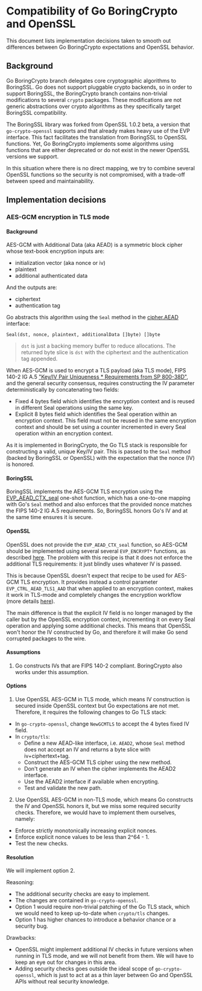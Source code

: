 # Compatibility of Go BoringCrypto and OpenSSL

This document lists implementation decisions taken to smooth out differences between Go BoringCrypto expectations and OpenSSL behavior.

## Background

Go BoringCrypto branch delegates core cryptographic algorithms to BoringSSL. Go does not support pluggable crypto backends, so in order to support BoringSSL, the BoringCrypto branch contains non-trivial modifications to several `crypto` packages. These modifications are not generic abstractions over crypto algorithms as they specifically target BoringSSL compatibility.

The BoringSSL library was forked from OpenSSL 1.0.2 beta, a version that `go-crypto-openssl` supports and that already makes heavy use of the EVP interface. This fact facilitates the translation from BoringSSL to OpenSSL functions. Yet, Go BoringCrypto implements some algorithms using functions that are either deprecated or do not exist in the newer OpenSSL versions we support.

In this situation where there is no direct mapping, we try to combine several OpenSSL functions so the security is not compromised, with a trade-off between speed and maintainability.

## Implementation decisions

### AES-GCM encryption in TLS mode

#### Background

AES-GCM with Additional Data (aka AEAD) is a symmetric block cipher whose text-book encryption inputs are:
- initialization vector (aka nonce or iv)
- plaintext
- additional authenticated data

And the outputs are:
- ciphertext
- authentication tag

Go abstracts this algorithm using the `Seal` method in the [cipher.AEAD](https://pkg.go.dev/crypto/cipher#AEAD) interface:

`Seal(dst, nonce, plaintext, additionalData []byte) []byte`

> `dst` is just a backing memory buffer to reduce allocations. The returned byte slice is `dst` with the ciphertext and the authentication tag appended.

When AES-GCM is used to encrypt a TLS payload (aka TLS mode), FIPS 140-2 IG A.5 ["Key/IV Pair Uniqueness * Requirements from SP 800-38D"](https://nvlpubs.nist.gov/nistpubs/Legacy/SP/nistspecialpublication800-38d.pdf), and the general security consensus, requires constructing the IV parameter deterministically by concatenating two fields:
- Fixed 4 bytes field which identifies the encryption context and is reused in different Seal operations using the same key.
- Explicit 8 bytes field which identifies the Seal operation within an encryption context. This field must not be reused in the same encryption context and should be set using a counter incremented in every Seal operation within an encryption context.

As it is implemented in BoringCrypto, the Go TLS stack is responsible for constructing a valid, unique Key/IV pair. This is passed to the `Seal` method (backed by BoringSSL or OpenSSL) with the expectation that the nonce (IV) is honored. 

#### BoringSSL

BoringSSL implements the AES-GCM TLS encryption using the [EVP_AEAD_CTX_seal](https://man.openbsd.org/EVP_AEAD_CTX_seal.3) one-shot function, which has a one-to-one mapping with Go's `Seal` method and also enforces that the provided nonce matches the FIPS 140-2 IG A.5 requirements. So, BoringSSL honors Go's IV and at the same time ensures it is secure.

#### OpenSSL

OpenSSL does not provide the `EVP_AEAD_CTX_seal` function, so AES-GCM should be implemented using several several `EVP_ENCRYPT*` functions, as described [here](https://wiki.openssl.org/index.php/EVP_Authenticated_Encryption_and_Decryption). The problem with this recipe is that it does not enforce the additional TLS requirements: it just blindly uses whatever IV is passed.

This is because OpenSSL doesn't expect that recipe to be used for AES-GCM TLS encryption. It provides instead a control parameter `EVP_CTRL_AEAD_TLS1_AAD` that when applied to an encryption context, makes it work in TLS-mode and completely changes the encryption workflow (more details [here](https://beta.openssl.org/docs/manmaster/man3/EVP_CipherInit_ex.html#tlsivfixed-OSSL_CIPHER_PARAM_AEAD_TLS1_IV_FIXED-octet-string)).

The main difference is that the explicit IV field is no longer managed by the caller but by the OpenSSL encryption context, incrementing it on every Seal operation and applying some additional checks. This means that OpenSSL won't honor the IV constructed by Go, and therefore it will make Go send corrupted packages to the wire.

#### Assumptions

1. Go constructs IVs that are FIPS 140-2 compliant. BoringCrypto also works under this assumption.

#### Options

1. Use OpenSSL AES-GCM in TLS mode, which means IV construction is secured inside OpenSSL context but Go expectations are not met. Therefore, it requires the following changes to Go TLS stack:
  - In `go-crypto-openssl`, change `NewGCMTLS` to accept the 4 bytes fixed IV field.
  - In `crypto/tls`:
    - Define a new AEAD-like interface, i.e. `AEAD2`, whose `Seal` method does not accept an IV and returns a byte slice with iv+ciphertext+tag.
    - Construct the AES-GCM TLS cipher using the new method.
    - Don't generate an IV when the cipher implements the AEAD2 interface.
    - Use the AEAD2 interface if available when encrypting.
    - Test and validate the new path.

2. Use OpenSSL AES-GCM in non-TLS mode, which means Go constructs the IV and OpenSSL honors it, but we miss some required security checks. Therefore, we would have to implement them ourselves, namely:
  - Enforce strictly monotonically increasing explicit nonces.
  - Enforce explicit nonce values to be less than 2^64 - 1.
  - Test the new checks.

#### Resolution

We will implement option 2.

Reasoning:
- The additional security checks are easy to implement.
- The changes are contained in `go-crypto-openssl`.
- Option 1 would require non-trivial patching of the Go TLS stack, which we would need to keep up-to-date when `crypto/tls` changes.
- Option 1 has higher chances to introduce a behavior chance or a security bug.

Drawbacks:
- OpenSSL might implement additional IV checks in future versions when running in TLS mode, and we will not benefit from them. We will have to keep an eye out for changes in this area.
- Adding security checks goes outside the ideal scope of `go-crypto-openssl`, which is just to act at as a thin layer between Go and OpenSSL APIs without real security knowledge.


